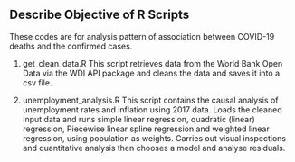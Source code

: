 ## Describe Objective of R Scripts
These codes are for analysis pattern of association between COVID-19 deaths and the confirmed cases.

1. get_clean_data.R
This script retrieves data from the World Bank Open Data via the WDI API package and cleans the data and  saves it into a csv file.

3. unemployment_analysis.R
This script contains the causal analysis of unemployment rates and inflation using 2017 data.
Loads the cleaned input data and runs simple linear regression, quadratic (linear) regression, Piecewise linear spline regression and weighted linear regression, using population as weights. Carries out visual inspections and quantitative analysis then chooses a model and analyse residuals.